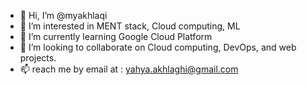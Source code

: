 - 👋 Hi, I’m @myakhlaqi
- 👀 I’m interested in MENT stack, Cloud computing, ML
- 🌱 I’m currently learning Google Cloud Platform
- 💞️ I’m looking to collaborate on Cloud computing, DevOps, and web projects.
- 📫 reach me by email at : yahya.akhlaghi@gmail.com

<!---
myakhlaqi/myakhlaqi is a ✨ special ✨ repository because its `README.md` (this file) appears on your GitHub profile.
You can click the Preview link to take a look at your changes.
--->
